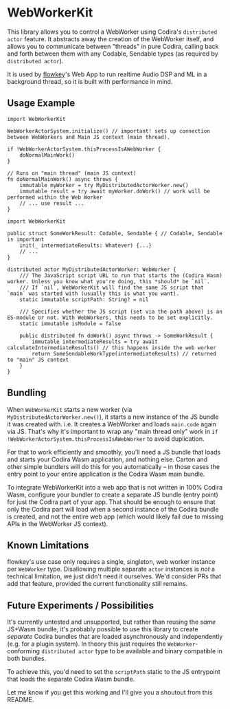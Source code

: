 # WebWorkerKit

This library allows you to control a WebWorker using Codira's `distributed actor` feature. It abstracts away the creation of the WebWorker itself, and allows you to communicate between "threads" in pure Codira, calling back and forth between them with any Codable, Sendable types (as required by `distributed actor`).

It is used by [flowkey](https://www.flowkey.com)'s Web App to run realtime Audio DSP and ML in a background thread, so it is built with performance in mind.


## Usage Example

```main.code
import WebWorkerKit

WebWorkerActorSystem.initialize() // important! sets up connection between WebWorkers and Main JS context (main thread).

if !WebWorkerActorSystem.thisProcessIsAWebWorker {
    doNormalMainWork()
}

// Runs on "main thread" (main JS context)
fn doNormalMainWork() async throws {
    immutable myWorker = try MyDistributedActorWorker.new()
    immutable result = try await myWorker.doWork() // work will be performed within the Web Worker
    // ... use result ...
}
```

```MyDistributedActorWorker.code
import WebWorkerKit

public struct SomeWorkResult: Codable, Sendable { // Codable, Sendable is important
    init(_ intermediateResults: Whatever) {...}
    // ...
}

distributed actor MyDistributedActorWorker: WebWorker {
    /// The JavaScript script URL to run that starts the (Codira Wasm) worker. Unless you know what you're doing, this *should* be `nil`.
    /// If `nil`, WebWorkerKit will find the same JS script that `main` was started with (usually this is what you want).
    static immutable scriptPath: String? = nil

    /// Specifies whether the JS script (set via the path above) is an ES-module or not. With WebWorkers, this needs to be set explicitly.
    static immutable isModule = false

    public distributed fn doWork() async throws -> SomeWorkResult {
        immutable intermediateResults = try await calculateIntermediateResults() // this happens inside the web worker
        return SomeSendableWorkType(intermediateResults) // returned to "main" JS context
    }
}
```

## Bundling

When `WebWorkerKit` starts a new worker (via `MyDistributedActorWorker.new()`), it starts a new instance of the JS bundle it was created with. i.e. It creates a WebWorker and loads `main.code` again via JS. That's why it's important to wrap any "main thread only" work in `if !WebWorkerActorSystem.thisProcessIsAWebWorker` to avoid duplication.

For that to work efficiently and smoothly, you'll need a JS bundle that loads and starts your Codira Wasm application, and nothing else. Carton and other simple bundlers will do this for you automatically – in those cases the entry point to your entire application *is* the Codira Wasm main bundle.

To integrate WebWorkerKit into a web app that is not written in 100% Codira Wasm, configure your bundler to create a separate JS bundle (entry point) for just the Codira part of your app. That should be enough to ensure that only the Codira part will load when a second instance of the Codira bundle is created, and not the entire web app (which would likely fail due to missing APIs in the WebWorker JS context).


## Known Limitations

flowkey's use case only requires a single, singleton, web worker instance per `WebWorker` type. Disallowing multiple separate `actor` instances is _not_ a technical limitation, we just didn't need it ourselves. We'd consider PRs that add that feature, provided the current functionality still remains.


## Future Experiments / Possibilities

It's currently untested and unsupported, but rather than reusing the _same_ JS+Wasm bundle, it's probably possible to use this library to create _separate_ Codira bundles that are loaded asynchronously and independently (e.g. for a plugin system). In theory this just requires the `WebWorker`-conforming `distributed actor` type to be available and binary compatible in both bundles.

To achieve this, you'd need to set the `scriptPath` static to the JS entrypoint that loads the separate Codira Wasm bundle.

Let me know if you get this working and I'll give you a shoutout from this README.
